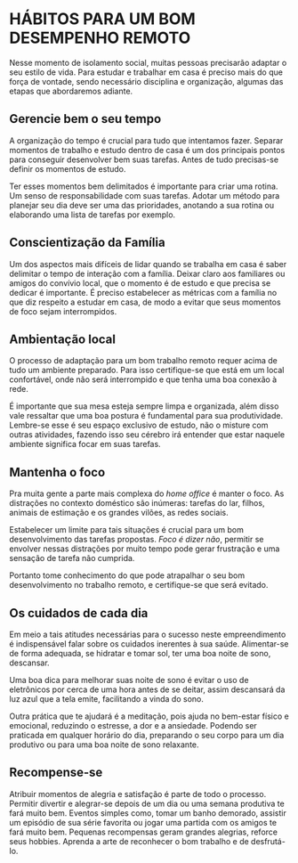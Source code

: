 # HÁBITOS PARA UM BOM DESEMPENHO REMOTO

Nesse momento de isolamento social, muitas pessoas precisarão adaptar o seu estilo de vida. Para estudar e trabalhar em casa é preciso mais do que força de vontade, sendo necessário disciplina e organização, algumas das etapas que abordaremos adiante.

## Gerencie bem o seu tempo

A organização do tempo é crucial para tudo que intentamos fazer. Separar momentos de trabalho e estudo dentro de casa é um dos principais pontos para conseguir desenvolver bem suas tarefas. Antes de tudo precisas-se definir os momentos de estudo.

Ter esses momentos bem delimitados é importante para criar uma rotina. Um senso de  responsabilidade com suas tarefas. Adotar um método para planejar seu dia deve ser uma das prioridades, anotando a sua rotina ou elaborando uma lista de tarefas por exemplo.

## Conscientização da Família

Um dos aspectos mais difíceis de lidar quando se trabalha em casa é saber delimitar o tempo de interação com a família. Deixar claro aos familiares ou amigos do convívio local, que o momento é de estudo e que precisa se dedicar é importante. É preciso estabelecer as métricas com a família no que diz respeito a estudar em casa, de modo a evitar que seus momentos de foco sejam interrompidos.

## Ambientação local 

O processo de adaptação para um bom trabalho remoto requer acima de tudo um ambiente preparado. Para isso certifique-se que está em um local confortável, onde não será interrompido e que tenha uma boa conexão à rede. 

É importante que sua mesa esteja sempre limpa e organizada, além disso vale ressaltar que uma boa postura é fundamental para sua produtividade. Lembre-se esse é seu espaço exclusivo de estudo, não o misture com outras atividades, fazendo isso seu cérebro irá entender que estar naquele ambiente significa focar em suas tarefas.

## Mantenha o foco 

Pra muita gente a parte mais complexa do _home office_ é manter o foco. As distrações no contexto doméstico são inúmeras: tarefas do lar, filhos, animais de estimação e os grandes vilões, as redes sociais.

Estabelecer um limite para tais situações é crucial para um bom desenvolvimento das tarefas propostas. _Foco é dizer não_, permitir se envolver nessas distrações por muito tempo pode gerar frustração e uma sensação de tarefa não cumprida. 

Portanto tome conhecimento do que pode atrapalhar o seu bom desenvolvimento no trabalho remoto, e certifique-se que será evitado.

## Os cuidados de cada dia 

Em meio a tais atitudes necessárias  para o sucesso neste empreendimento é indispensável falar sobre os cuidados inerentes à sua saúde. Alimentar-se de forma adequada, se hidratar e tomar sol, ter uma boa noite de sono, descansar.

Uma boa dica para melhorar suas noite de sono é evitar o uso de eletrônicos por cerca de uma hora antes de se deitar, assim descansará da luz azul que a tela emite, facilitando a vinda do sono. 

Outra prática que te ajudará é a meditação, pois ajuda no bem-estar físico e emocional, reduzindo o estresse, a dor e a ansiedade. Podendo ser praticada em qualquer horário do dia, preparando o seu corpo para um dia produtivo ou para uma boa noite de sono relaxante.

## Recompense-se

Atribuir momentos de alegria e satisfação é parte de todo o processo. Permitir divertir e alegrar-se depois de um dia ou uma semana produtiva te fará muito bem. Eventos simples como, tomar um banho demorado, assistir um episódio de sua série favorita ou jogar uma partida com os amigos te fará muito bem. Pequenas recompensas geram grandes alegrias, reforce seus hobbies. Aprenda a arte de reconhecer o bom trabalho e de desfrutá-lo.